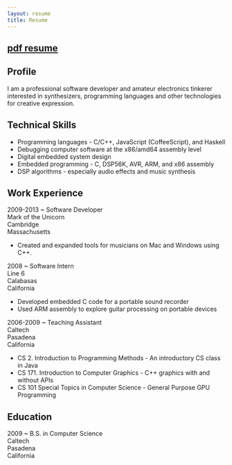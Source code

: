 ```yaml
---
layout: resume
title: Resume
---
```


<div class="resume-section">
<div class="pdflink">

## [pdf resume](resume-russell-mcclellan.pdf)

</div>
</div><div class="resume-section">

## Profile

I am a professional software developer and amateur electronics tinkerer interested in synthesizers, programming languages and other technologies for creative expression. 

</div><div class="resume-section">

## Technical Skills

 * Programming languages - C/C++, JavaScript (CoffeeScript), and Haskell
 * Debugging computer software at the x86/amd64 assembly level
 * Digital embedded system design
 * Embedded programming - C, DSP56K, AVR, ARM, and x86 assembly
 * DSP algorithms - especially audio effects and music synthesis

</div><div class="resume-section">

## Work Experience

2009-2013
 ~  Software Developer  
    Mark of the Unicorn  
    Cambridge  
    Massachusetts

 * Created and expanded tools for musicians on Mac and Windows using C++.

2008
 ~  Software Intern  
    Line 6  
    Calabasas  
    California

 * Developed embedded C code for a portable sound recorder
 * Used ARM assembly to explore guitar processing on portable devices
 
2006-2009
 ~  Teaching Assistant  
    Caltech  
    Pasadena  
    California
 
 * CS 2. Introduction to Programming Methods - An introductory CS class in Java
 * CS 171. Introduction to Computer Graphics - C++ graphics with and without APIs
 * CS 101 Special Topics in Computer Science - General Purpose GPU Programming

</div><div class="resume-section">

## Education

2009
 ~  B.S. in Computer Science  
    Caltech  
    Pasadena  
    California

</div>
